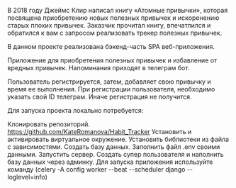 В 2018 году Джеймс Клир написал книгу «Атомные привычки», которая посвящена приобретению новых полезных привычек и искоренению старых плохих привычек. Заказчик прочитал книгу, впечатлился и обратился к вам с запросом реализовать трекер полезных привычек.

В данном проекте реализована бэкенд-часть SPA веб-приложения.

Приложение для приобретения полезных привычек и избавление от вредных привычек.
Напоминания приходят в телеграм бот.

Пользователь регистрируется, затем, добавляет свою привычку и время ее выполнения.
При регистрации пользователя, необходимо указать свой ID телеграм.
Иначе регистрация не получится.

Для запуска проекта локально потребуется:

Клонировать репозиторий. https://github.com/KateRomanova/Habit_Tracker
Установить и активировать виртуальное окружение.
Установить библиотеки из файла с зависимостями.
Создать базу данных.
Заполнить файл .env своими данными.
Запустить сервер.
Создать супер пользователя и наполнить базу данных через админку.
Для запуска приложения используйте команду (celery -A config worker --beat --scheduler django --loglevel=info)
